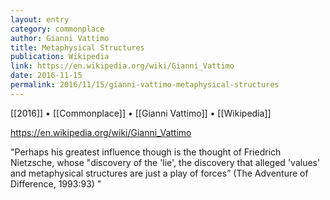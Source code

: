 ```yaml
---
layout: entry
category: commonplace
author: Gianni Vattimo
title: Metaphysical Structures
publication: Wikipedia
link: https://en.wikipedia.org/wiki/Gianni_Vattimo
date: 2016-11-15
permalink: 2016/11/15/gianni-vattimo-metaphysical-structures
---
```


[[2016]] • [[Commonplace]] • [[Gianni Vattimo]] • [[Wikipedia]]

https://en.wikipedia.org/wiki/Gianni_Vattimo

"Perhaps his greatest influence though is the thought of Friedrich Nietzsche, whose "discovery of the 'lie', the discovery that alleged 'values' and metaphysical structures are just a play of forces” (The Adventure of Difference, 1993:93) "






